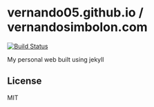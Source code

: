 # vernando05.github.io / vernandosimbolon.com

[![Build Status](https://travis-ci.org/Vernando05/vernando05.github.io.svg?branch=master)](https://travis-ci.org/Vernando05/vernando05.github.io)

My personal web built using jekyll

License
----

MIT